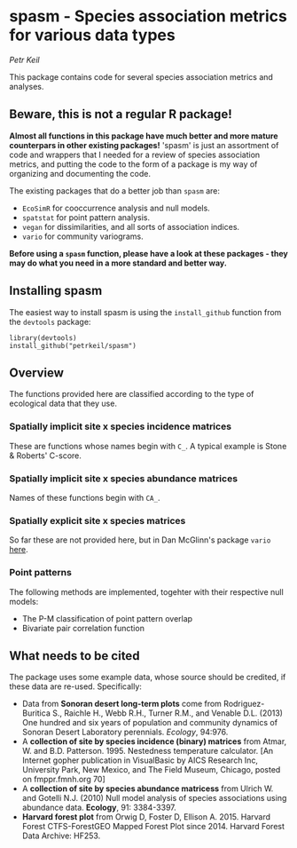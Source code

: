 # spasm - **Sp**ecies **as**sociation **m**etrics for various data types

*Petr Keil*

This package contains code for several species association metrics and analyses.

## Beware, this is not a regular R package!

**Almost all functions in this package have much better and more mature counterpars
in other existing packages!** 'spasm' is just an assortment of code and wrappers that I needed
for a review of species association metrics, and putting the code to the form of 
a package is my way of organizing and documenting the code.

The existing packages that do a better job than `spasm` are:

- `EcoSimR` for cooccurrence analysis and null models.
- `spatstat` for point pattern analysis.
- `vegan` for dissimilarities, and all sorts of association indices.
- `vario` for community variograms.

**Before using a `spasm` function, please have a look at these packages - they may
do what you need in a more standard and better way.**

## Installing spasm

The easiest way to install spasm is using the ```install_github``` function from
the ```devtools``` package:

```{r}
library(devtools)
install_github("petrkeil/spasm")
```

## Overview

The functions provided here are classified according to the type of ecological
data that they use. 

### Spatially implicit site x species incidence matrices

These are functions whose names begin with ```C_```. A typical example is Stone & Roberts'
C-score.

### Spatially implicit site x species abundance matrices

Names of these functions begin with ```CA_```.

### Spatially explicit site x species matrices

So far these are not provided here, but in Dan McGlinn's package ```vario``` [here](https://github.com/dmcglinn/vario).

### Point patterns

The following methods are implemented, togehter with their respective null models:

- The P-M classification of point pattern overlap
- Bivariate pair correlation function 


## What needs to be cited

The package uses some example data, whose source should be credited, if these data are re-used. Specifically:

- Data from **Sonoran desert long-term plots** come from Rodriguez-Buritica S., Raichle H., Webb R.H., Turner R.M., and Venable D.L. (2013) One hundred and six years of population and community dynamics of Sonoran Desert Laboratory perennials. *Ecology*, 94:976.
- A **collection of site by species incidence (binary) matrices** from Atmar, W. and B.D. Patterson. 1995. Nestedness temperature calculator. [An Internet gopher publication in VisualBasic by AICS Research Inc, University Park, New Mexico, and The Field Museum, Chicago, posted on fmppr.fmnh.org 70]
- A **collection of site by species abundance matricess** from Ulrich W. and Gotelli N.J. (2010) Null model analysis of species associations using abundance data. **Ecology**, 91: 3384-3397.
- **Harvard forest plot** from Orwig D, Foster D, Ellison A. 2015. Harvard Forest CTFS-ForestGEO Mapped Forest Plot since 2014. Harvard Forest Data Archive: HF253.
